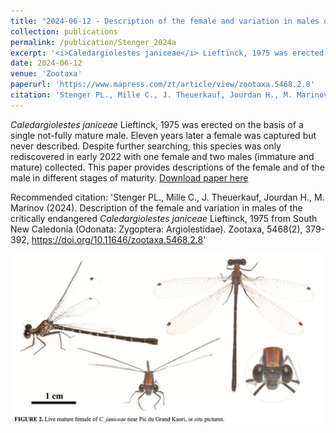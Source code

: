 ```yaml
---
title: "2024-06-12 - Description of the female and variation in males of the critically endangered <i>Caledargiolestes janiceae</i> Lieftinck, 1975 from South New Caledonia (Odonata: Zygoptera: Argiolestidae)"
collection: publications
permalink: /publication/Stenger_2024a
excerpt: '<i>Caledargiolestes janiceae</i> Lieftinck, 1975 was erected on the basis of a single not-fully mature male. Eleven years later a female was captured but never described. Despite further searching, this species was only rediscovered in early 2022 with one female and two males (immature and mature) collected. This paper provides descriptions of the female and of the male in different stages of maturity.'
date: 2024-06-12
venue: 'Zootaxa'
paperurl: 'https://www.mapress.com/zt/article/view/zootaxa.5468.2.8'
citation: 'Stenger PL., Mille C., J. Theuerkauf, Jourdan H., M. Marinov (2024). Description of the female and variation in males of the critically endangered <i>Caledargiolestes janiceae</i> Lieftinck, 1975 from South New Caledonia (Odonata: Zygoptera: Argiolestidae). Zootaxa, 5468(2), 379-392, https://doi.org/10.11646/zootaxa.5468.2.8'
---
```

<i>Caledargiolestes janiceae</i> Lieftinck, 1975 was erected on the basis of a single not-fully mature male. Eleven years later a female was captured but never described. Despite further searching, this species was only rediscovered in early 2022 with one female and two males (immature and mature) collected. This paper provides descriptions of the female and of the male in different stages of maturity.
[Download paper here](https://www.mapress.com/zt/article/view/zootaxa.5468.2.8)

Recommended citation: 'Stenger PL., Mille C., J. Theuerkauf, Jourdan H., M. Marinov (2024). Description of the female and variation in males of the critically endangered <i>Caledargiolestes janiceae</i> Lieftinck, 1975 from South New Caledonia (Odonata: Zygoptera: Argiolestidae). Zootaxa, 5468(2), 379-392, https://doi.org/10.11646/zootaxa.5468.2.8'

<div style="text-align: center;"> <img src="/images/Stenger_2024a.png" style="width: 800px; height: auto;"> </div>
